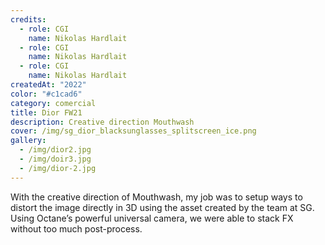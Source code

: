 ```yaml
---
credits:
  - role: CGI
    name: Nikolas Hardlait
  - role: CGI
    name: Nikolas Hardlait
  - role: CGI
    name: Nikolas Hardlait
createdAt: "2022"
color: "#c1cad6"
category: comercial
title: Dior FW21
description: Creative direction Mouthwash
cover: /img/sg_dior_blacksunglasses_splitscreen_ice.png
gallery:
  - /img/dior2.jpg
  - /img/doir3.jpg
  - /img/dior-2.jpg
---
```

With the creative direction of Mouthwash, my job was to setup ways to distort the image directly in 3D using the asset created by the team at SG. Using Octane’s powerful universal camera, we were able to stack FX without too much post-process.
